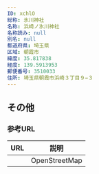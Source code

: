```yaml
---
ID: xchlO
総称: 氷川神社
名称: 浜崎ノ氷川神社
名称読み: null
別名: null
都道府県: 埼玉県
区域: 朝霞市
緯度: 35.817838
経度: 139.5913953
郵便番号: 3510033
住所: 埼玉県朝霞市浜崎３丁目９−３
---
```


## その他

### 参考URL

| URL | 説明          |
| --- | ------------- |
|     | OpenStreetMap |
